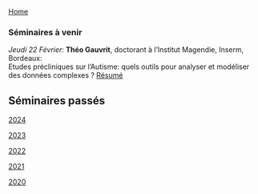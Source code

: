 [Home](../index.md)

### Séminaires à venir

_Jeudi 22 Février_: **Théo Gauvrit**, doctorant à l’Institut Magendie, Inserm, Bordeaux:  
Etudes précliniques sur l’Autisme: quels outils pour analyser et modéliser des données complexes ? [Résumé](resumes.md#Gauvrit2024)

## Séminaires passés

[2024](2024.md)

[2023](2023.md)

[2022](2022.md)

[2021](2021.md)

[2020](2020.md)

